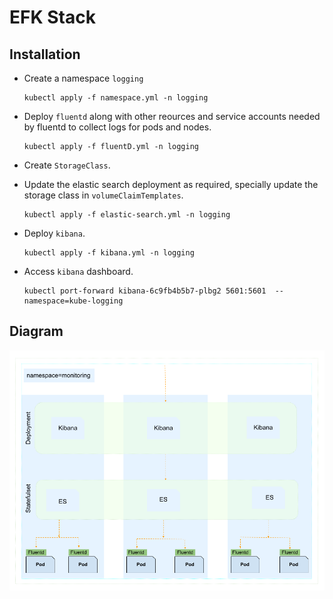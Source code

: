 # EFK Stack

## Installation

- Create a namespace `logging`

  ```
  kubectl apply -f namespace.yml -n logging
  ```

- Deploy `fluentd` along with other reources and service accounts needed by fluentd to collect logs for pods and nodes.

  ```
  kubectl apply -f fluentD.yml -n logging
  ```

- Create `StorageClass`.
- Update the elastic search deployment as required, specially update the storage class in `volumeClaimTemplates`.
  ```
  kubectl apply -f elastic-search.yml -n logging
  ```
- Deploy `kibana`.

  ```
  kubectl apply -f kibana.yml -n logging
  ```

- Access `kibana` dashboard.
  ```
  kubectl port-forward kibana-6c9fb4b5b7-plbg2 5601:5601  --namespace=kube-logging
  ```

## Diagram

![Architecture Diagram](efk.png)
